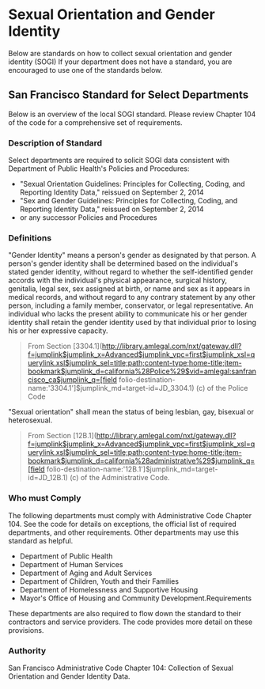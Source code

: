 # Sexual Orientation and Gender Identity

Below are standards on how to collect sexual orientation and gender identity \(SOGI\) If your department does not have a standard, you are encouraged to use one of the standards below.

## San Francisco Standard for Select Departments

Below is an overview of the local SOGI standard. Please review Chapter 104 of the code for a comprehensive set of requirements.

### Description of Standard

Select departments are required to solicit SOGI data consistent with Department of Public Health's Policies and Procedures:

* "Sexual Orientation Guidelines: Principles for Collecting, Coding, and Reporting Identity Data," reissued on September 2, 2014
* "Sex and Gender Guidelines: Principles for Collecting, Coding, and Reporting Identity Data," reissued on September 2, 2014
* or any successor Policies and Procedures



### Definitions

"Gender Identity" means a person's gender as designated by that person. A person's gender identity shall be determined based on the individual's stated gender identity, without regard to whether the self-identified gender accords with the individual's physical appearance, surgical history, genitalia, legal sex, sex assigned at birth, or name and sex as it appears in medical records, and without regard to any contrary statement by any other person, including a family member, conservator, or legal representative. An individual who lacks the present ability to communicate his or her gender identity shall retain the gender identity used by that individual prior to losing his or her expressive capacity.

> From Section [3304.1](http://library.amlegal.com/nxt/gateway.dll?f=jumplink$jumplink_x=Advanced$jumplink_vpc=first$jumplink_xsl=querylink.xsl$jumplink_sel=title;path;content-type;home-title;item-bookmark$jumplink_d=california%28Police%29$vid=amlegal:sanfrancisco_ca$jumplink_q=[field folio-destination-name:'3304.1']$jumplink_md=target-id=JD_3304.1) \(c\) of the Police Code

"Sexual orientation" shall mean the status of being lesbian, gay, bisexual or heterosexual.

> From Section [12B.1](http://library.amlegal.com/nxt/gateway.dll?f=jumplink$jumplink_x=Advanced$jumplink_vpc=first$jumplink_xsl=querylink.xsl$jumplink_sel=title;path;content-type;home-title;item-bookmark$jumplink_d=california%28administrative%29$jumplink_q=[field folio-destination-name:'12B.1']$jumplink_md=target-id=JD_12B.1) \(c\) of the Administrative Code.

### Who must Comply

The following departments must comply with Administrative Code Chapter 104. See the code for details on exceptions, the official list of required departments, and other requirements. Other departments may use this standard as helpful.

* Department of Public Health
* Department of Human Services
* Department of Aging and Adult Services
* Department of Children, Youth and their Families
* Department of Homelessness and Supportive Housing
* Mayor's Office of Housing and Community Development.Requirements

These departments are also required to flow down the standard to their contractors and service providers. The code provides more detail on these provisions.

### Authority

San Francisco Administrative Code Chapter 104: Collection of Sexual Orientation and Gender Identity Data.

